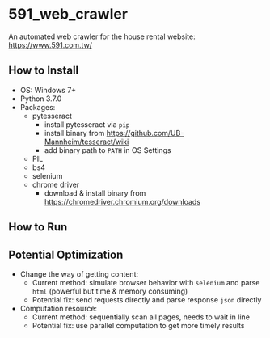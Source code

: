 # 591_web_crawler
An automated web crawler for the house rental website: https://www.591.com.tw/


## How to Install 
- OS: Windows 7+
- Python 3.7.0 
- Packages: 
    * pytesseract
        * install pytesseract via `pip`
        * install binary from https://github.com/UB-Mannheim/tesseract/wiki
        * add binary path to `PATH` in OS Settings
    * PIL
    * bs4
    * selenium
    * chrome driver 
       * download & install binary from https://chromedriver.chromium.org/downloads

## How to Run



## Potential Optimization
- Change the way of getting content: 
  * Current method: simulate browser behavior with `selenium` and parse `html` (powerful but time & memory consuming)
  * Potential fix: send requests directly and parse response `json` directly
- Computation resource: 
  * Current method: sequentially scan all pages, needs to wait in line
  * Potential fix: use parallel computation to get more timely results
